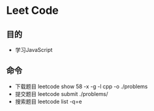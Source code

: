# Leet Code 

目的
-----
* 学习JavaScript

命令
-----
* 下载题目 leetcode show 58 -x -g -l cpp -o ./problems
* 提交题目 leetcode submit ./problems/
* 搜索题目 leetcode list -q=e